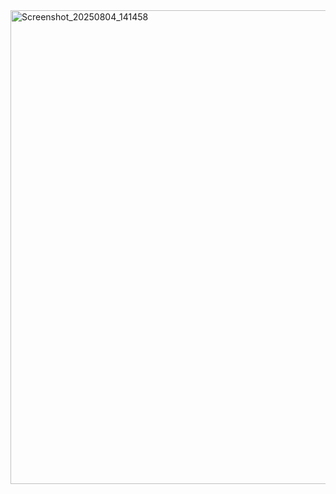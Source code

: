 <img width="970" height="758" alt="Screenshot_20250804_141458" src="https://github.com/user-attachments/assets/4eca8056-d8c6-480d-9c5c-874b262eeea3" />

